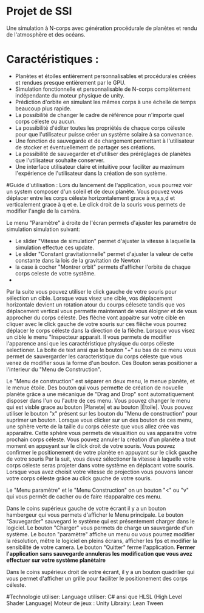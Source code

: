 # Projet de SSI
Une simulation à N-corps avec génération procédurale de planètes et rendu de l'atmosphère et des océans.

# Caractéristiques :
 - Planètes et étoiles entièrement personnalisables et procédurales créées et rendues presque entièrement par le GPU.
 - Simulation fonctionnelle et personnalisable de N-corps complètement indépendante du moteur physique de unity.
 - Prédiction d'orbite en simulant les mêmes corps à une échelle de temps beaucoup plus rapide.
 - La possibilité de changer le cadre de référence pour n'importe quel corps céleste ou aucun.
 - La possibilité d'éditer toutes les propriétés de chaque corps céleste pour que l'utilisateur puisse créer un système solaire à sa convenance.
 - Une fonction de sauvegarde et de chargement permettant à l'utilisateur de stocker et éventuellement de partager ses créations.
 - La possibilité de sauvegarder et d'utiliser des préréglages de planètes que l'utilisateur souhaite conserver.
 - Une interface utilisateur claire et intuitive pour faciliter au maximum l'expérience de l'utilisateur dans la création de son système.

#Guide d'utilisation : 
Lors du lancement de l'application, vous pourrez voir un system composer d'un soleil et de deux planète.
Vous pouvez vous déplacer entre les corps céleste horizontalement grace à w,a,s,d et verticalement grace à q et e. 
Le click droit de la souris vous permets de modifier l'angle de la caméra. 

Le menu "Paramètre" à droite de l'écran permets d'ajuster les paramètre de simulation simulation suivant: 
- Le slider "Vitesse de simulation" permet d'ajuster la vitesse à laquelle la simulation effectue ces update. 
- Le slider "Constant gravitationnelle" permet d'ajuster la valeur de cette constante dans la lois de la gravitation de Newton
- la case à cocher "Montrer orbit" permets d'afficher l'orbite de chaque corps celeste de votre systême.
- 
Par la suite vous pouvez utiliser le click gauche de votre souris pour sélection un cible.
Lorsque vous visez une cible, vos déplacement horizontale devient un rotation atour du courps célesete tandis que vos déplacement vertical vous permette maintenant de vous éloigner et de vous approcher du corps céleste.
Des flèche vont appaitre sur votre cible en cliquer avec le click gauche de votre souris sur ces flêche vous pourrez déplacer  le corps céleste dans la direction de la flêche.
Lorsque vous visez un cible le menu "Inspecteur apparait. Il vous permets de modifier l'apparence ansi que les caractéristique physique du corps céleste selectioner.
La boite de text ansi que le bouton "+" au bas de ce menu vous permet de sauvergarder les caracteristique du corps céleste que vous venez de modifier sous la forme d'un bouton.
Ces Bouton seras positioner a l'interieur du "Menu de Construction".

Le "Menu de construction" est séparer en deux menu, le menue planète, et le menue étoile. Des bouton qui vous permette de création de novuelle planète grâce a une mécanique de "Drag and Drop" sont automatiquement disposer dans l'un ou l'autre de ces menu. Vous pouvez changer le menu qui est visble grace au bouton |Planete| et au bouton |Étoile|. 
Vous pouvez utiliser le bouton "x" présent sur les bouton du "Menu de construction" pour suprimer un bouton. 
Lorsque vous clicker sur un des bouton de ces menu, une sphère verte de la taille du corps céleste que vous allez crée vas apparaitre. 
Cette sphère vous permets de visualition ou vas apparaitre votre prochain corps céleste. 
Vous pouvez annuler la création d'un planète a tout moment en appuyant sur le click droit de votre souris. 
Vous pouvez confirmer le positionement de votre planète en appuyant sur le click gauche de votre souris 
Par la suit, vous devez sélectioner la vitesse à laquelle votre corps céleste seras projeter dans votre système en déplacant votre souris. 
Lorsque vous avez choisit votre vitesse de projection vous pouvons lancer votre corps céleste grâce au click gauche de votre souris. 

Le "Menu paramètre" et le "Menu Construction" on un bouton "<" ou "v" qui vous permêt de cacher ou de faire réapparaitre ces menu. 

Dans le coins supérieux gauche de votre écrant il y a un bouton hambergeur qui vous permets d'afficher le Menu principale. 
Le bouton "Sauvegarder" sauvegard le système qui est présentement charger dans le logiciel. 
Le bouton "Charger" vous permets de charge un sauvegarde d'un système. 
Le bouton "paramètre" affiche un menu ou vous pourrez modifier la résolution, mêtre le logiciel en pleins écrans, afficher les fps et modifier la sensibilité de votre camera. 
Le bouton "Quitter" ferme l'application.
**Fermer l'application sans sauvegarde annuleras les modification que vous avez effectuer sur votre système planètaire**

Dans le coins supérieux droit de votre écrant, il y a un bouton quadrilier qui vous permet d'afficher un grille pour faciliter le positionement des corps céleste. 

#Technologie utiliser: 
Language utiliser: C# ansi que HLSL (High Level Shader Language) 
Moteur de jeux : Unity 
Librairy: Lean Tween 

